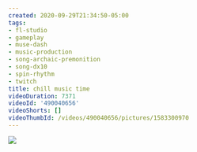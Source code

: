 ```yaml
---
created: 2020-09-29T21:34:50-05:00
tags:
- fl-studio
- gameplay
- muse-dash
- music-production
- song-archaic-premonition
- song-dx10
- spin-rhythm
- twitch
title: chill music time
videoDuration: 7371
videoId: '490040656'
videoShorts: []
videoThumbId: /videos/490040656/pictures/1583300970
---
```


![](20200930023450.jpg)
